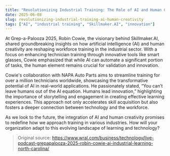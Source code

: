 ```yaml
---
title: "Revolutionizing Industrial Training: The Role of AI and Human Creativity"
date: 2025-06-08
slug: revolutionizing-industrial-training-ai-human-creativity
tags: ["AI", "industrial training", "Skillmaker.AI", "innovation"]
---
```


At Grep-a-Palooza 2025, Robin Cowie, the visionary behind Skillmaker.AI, shared groundbreaking insights on how artificial intelligence (AI) and human creativity are reshaping workforce training in the industrial sector. With a focus on enhancing technician training through innovative tools like smart glasses, Cowie emphasized that while AI can automate a significant portion of tasks, the human element remains crucial for validation and innovation.

Cowie's collaboration with NAPA Auto Parts aims to streamline training for over a million technicians worldwide, showcasing the transformative potential of AI in real-world applications. He passionately stated, “You can’t leave humans out of the AI equation. Humans lead innovation,” highlighting the importance of storytelling and engagement in creating effective learning experiences. This approach not only accelerates skill acquisition but also fosters a deeper connection between technology and the workforce.

As we look to the future, the integration of AI and human creativity promises to redefine how we approach training in various industries. How will your organization adapt to this evolving landscape of learning and technology? 

> Original source: https://www.wral.com/business/technology/live-podcast-grepapalooza-2025-robin-cowie-ai-industrial-learning-north-carolina/